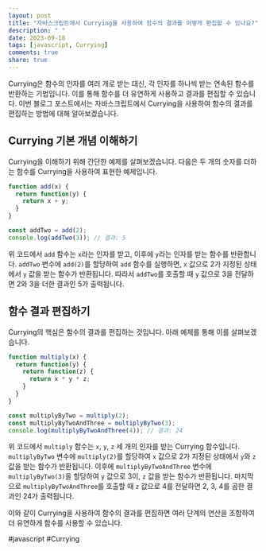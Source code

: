 ```yaml
---
layout: post
title: "자바스크립트에서 Currying을 사용하여 함수의 결과를 어떻게 편집할 수 있나요?"
description: " "
date: 2023-09-18
tags: [javascript, Currying]
comments: true
share: true
---
```


Currying은 함수의 인자를 여러 개로 받는 대신, 각 인자를 하나씩 받는 연속된 함수를 반환하는 기법입니다. 이를 통해 함수를 더 유연하게 사용하고 결과를 편집할 수 있습니다. 이번 블로그 포스트에서는 자바스크립트에서 Currying을 사용하여 함수의 결과를 편집하는 방법에 대해 알아보겠습니다.

## Currying 기본 개념 이해하기

Currying을 이해하기 위해 간단한 예제를 살펴보겠습니다. 다음은 두 개의 숫자를 더하는 함수를 Currying을 사용하여 표현한 예제입니다.

```javascript
function add(x) {
  return function(y) {
    return x + y;
  }
}

const addTwo = add(2);
console.log(addTwo(3)); // 결과: 5
```

위 코드에서 `add` 함수는 `x`라는 인자를 받고, 이후에 `y`라는 인자를 받는 함수를 반환합니다. `addTwo` 변수에 `add(2)`를 할당하여 `add` 함수를 실행하면, `x` 값으로 2가 지정된 상태에서 `y` 값을 받는 함수가 반환됩니다. 따라서 `addTwo`를 호출할 때 `y` 값으로 3을 전달하면 2와 3을 더한 결과인 5가 출력됩니다.

## 함수 결과 편집하기

Currying의 핵심은 함수의 결과를 편집하는 것입니다. 아래 예제를 통해 이를 살펴보겠습니다.

```javascript
function multiply(x) {
  return function(y) {
    return function(z) {
      return x * y * z;
    }
  }
}

const multiplyByTwo = multiply(2);
const multiplyByTwoAndThree = multiplyByTwo(3);
console.log(multiplyByTwoAndThree(4)); // 결과: 24
```

위 코드에서 `multiply` 함수는 `x`, `y`, `z` 세 개의 인자를 받는 Currying 함수입니다. `multiplyByTwo` 변수에 `multiply(2)`를 할당하여 `x` 값으로 2가 지정된 상태에서 `y`와 `z` 값을 받는 함수가 반환됩니다. 이후에 `multiplyByTwoAndThree` 변수에 `multiplyByTwo(3)`을 할당하여 `y` 값으로 3이, `z` 값을 받는 함수가 반환됩니다. 마지막으로 `multiplyByTwoAndThree`를 호출할 때 `z` 값으로 4를 전달하면 2, 3, 4를 곱한 결과인 24가 출력됩니다.

이와 같이 Currying을 사용하여 함수의 결과를 편집하면 여러 단계의 연산을 조합하여 더 유연하게 함수를 사용할 수 있습니다.

#javascript #Currying